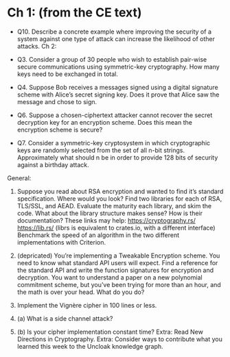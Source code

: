# Ch 1: (from the CE text)

- Q10. Describe a concrete example where improving the security of a system against one type of attack can increase the likelihood of other attacks.
Ch 2:

- Q3. Consider a group of 30 people who wish to establish pair-wise secure communications using symmetric-key cryptography. How many keys need to be exchanged in total.
- Q4. Suppose Bob receives a messages signed using a digital signature scheme with Alice’s secret signing key. Does it prove that Alice saw the message and chose to sign.
- Q6. Suppose a chosen-ciphertext attacker cannot recover the secret decryption key for an encryption scheme. Does this mean the encryption scheme is secure?
- Q7. Consider a symmetric-key cryptosystem in which cryptographic keys are randomly selected from the set of all n-bit strings. Approximately what should n be in order to provide 128 bits of security against a birthday attack.

General:

1. Suppose you read about RSA encryption and wanted to find it’s standard specification. Where would you look?
Find two libraries for each of RSA, TLS/SSL, and AEAD. Evaluate the maturity each library, and skim the code. What about the library structure makes sense? How is their documentation? These links may help:
https://cryptography.rs/
https://lib.rs/ (librs is equivalent to crates.io, with a different interface)
Benchmark the speed of an algorithm in the two different implementations with Criterion.

2. (depricated) You’re implementing a Tweakable Encryption scheme. You need to know what standard API users will expect. Find a reference for the standard API and write the function signatures for encryption and decryption.
You want to understand a paper on a new polynomial commitment scheme, but you’ve been trying for more than an hour, and the math is over your head. What do you do?

3. Implement the Vignère cipher in 100 lines or less.

4. (a) What is a side channel attack? 

4. (b) Is your cipher implementation constant time?
Extra: Read New Directions in Cryptography.
Extra: Consider ways to contribute what you learned this week to the Uncloak knowledge graph.
